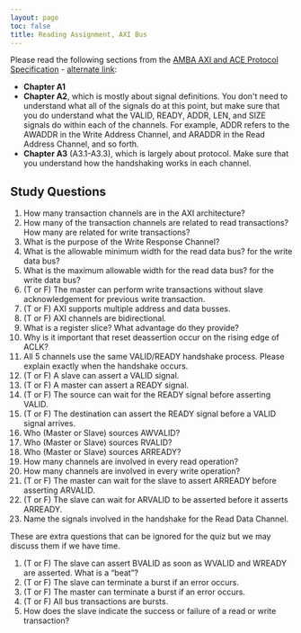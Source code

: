 ```yaml
---
layout: page
toc: false
title: Reading Assignment, AXI Bus
---
```


Please read the following sections from the [AMBA AXI and ACE Protocol Specification](http://www.gstitt.ece.ufl.edu/courses/fall15/eel4720_5721/labs/refs/AXI4_specification.pdf) - [alternate link](https://byu.box.com/s/m1mzdxot97ciie8cktk63ut5j6k36dpz):
* **Chapter A1**
* **Chapter A2**, which is mostly about signal definitions. You don't need to understand what all of the signals do at this point, but make sure that you do understand what the VALID, READY, ADDR, LEN, and SIZE signals do within each of the channels. For example, ADDR refers to the AWADDR in the Write Address Channel, and ARADDR in the Read Address Channel, and so forth.
* **Chapter A3** (A3.1-A3.3), which is largely about protocol. Make sure that you understand how the handshaking works in each channel.

## Study Questions
1. How many transaction channels are in the AXI architecture?
1. How many of the transaction channels are related to read transactions? How many are related for write transactions?
1. What is the purpose of the Write Response Channel?
1. What is the allowable minimum width for the read data bus? for the write data bus?
1. What is the maximum allowable width for the read data bus? for the write data bus?
1. (T or F) The master can perform write transactions without slave acknowledgement for previous write transaction.
1. (T or F) AXI supports multiple address and data busses.
1. (T or F) AXI channels are bidirectional.
1. What is a register slice? What advantage do they provide?
1. Why is it important that reset deassertion occur on the rising edge of ACLK?
1. All 5 channels use the same VALID/READY handshake process. Please explain exactly when the handshake occurs.
1. (T or F) A slave can assert a VALID signal.
1. (T or F) A master can assert a READY signal.
1. (T or F) The source can wait for the READY signal before asserting VALID.
1. (T or F) The destination can assert the READY signal before a VALID signal arrives.
1. Who (Master or Slave) sources AWVALID?
1. Who (Master or Slave) sources RVALID?
1. Who (Master or Slave) sources ARREADY?
1. How many channels are involved in every read operation?
1. How many channels are involved in every write operation?
1. (T or F) The master can wait for the slave to assert ARREADY before asserting ARVALID.
1. (T or F) The slave can wait for ARVALID to be asserted before it asserts ARREADY.
1. Name the signals involved in the handshake for the Read Data Channel.

These are extra questions that can be ignored for the quiz but we may discuss them if we have time.

1. (T or F) The slave can assert BVALID as soon as WVALID and WREADY are asserted.
What is a “beat”?
1. (T or F) The slave can terminate a burst if an error occurs.
1. (T or F) The master can terminate a burst if an error occurs.
1. (T or F) All bus transactions are bursts.
1. How does the slave indicate the success or failure of a read or write transaction?